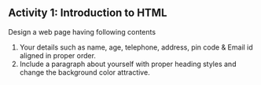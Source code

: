## Activity 1: Introduction to HTML
Design a web page having following contents
1. Your details such as name, age, telephone, address, pin code & Email id
aligned in proper order.
2. Include a paragraph about yourself with proper heading styles and change
the background color attractive.